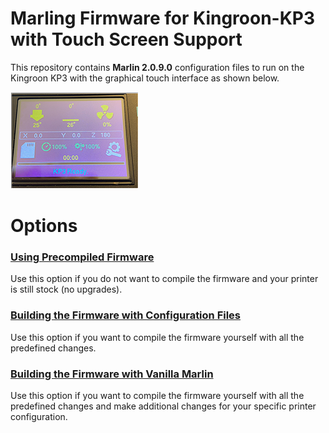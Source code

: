 # Marling Firmware for Kingroon-KP3 with Touch Screen Support
This repository contains **Marlin 2.0.9.0** configuration files to run on the Kingroon KP3 with the graphical touch interface as shown below.

![](https://github.com/3DP-Tech/Kingroon-KP3/raw/main/Images/screen-205.png)

# Options
### [Using Precompiled Firmware](https://3dp-tech.github.io/Kingroon-KP3/precompiled)

Use this option if you do not want to compile the firmware and your printer is still stock (no upgrades).

### [Building the Firmware with Configuration Files](https://3dp-tech.github.io/Kingroon-KP3/build-config)

Use this option if you want to compile the firmware yourself with all the predefined changes.

### [Building the Firmware with Vanilla Marlin](https://3dp-tech.github.io/Kingroon-KP3/build-vanilla)

Use this option if you want to compile the firmware yourself with all the predefined changes and make additional changes for your specific printer configuration.
